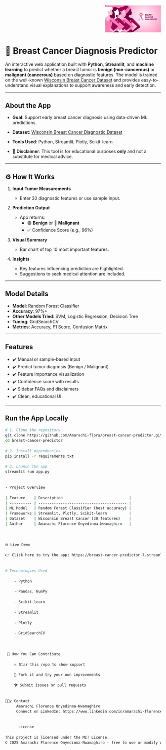 <p align="right">
  <img src="breast_cancer_logo.png" width="180" alt="Breast Cancer Awareness">
</p>

# 🧬 Breast Cancer Diagnosis Predictor

An interactive web application built with **Python**, **Streamlit**, and **machine learning** to predict whether a breast tumor is **benign (non-cancerous)** or **malignant (cancerous)** based on diagnostic features. The model is trained on the well-known [Wisconsin Breast Cancer Dataset](https://www.kaggle.com/datasets/uciml/breast-cancer-wisconsin-data) and provides easy-to-understand visual explanations to support awareness and early detection.

---

##  About the App

-  **Goal**: Support early breast cancer diagnosis using data-driven ML predictions.

-  **Dataset**: [Wisconsin Breast Cancer Diagnostic Dataset](https://www.kaggle.com/datasets/uciml/breast-cancer-wisconsin-data)

-  **Tools Used**: Python, Streamlit, Plotly, Scikit-learn

- 🚫 **Disclaimer**: This tool is for educational purposes **only** and not a substitute for medical advice.

---

## ⚙️ How It Works

1. **Input Tumor Measurements**  
   - Enter 30 diagnostic features or use sample input.

2. **Prediction Output**  
   - App returns:
     - 🟢 **Benign** or 🔴 **Malignant**
     - ✅ Confidence Score (e.g., 96%)

3. **Visual Summary**  
   - Bar chart of top 10 most important features.

4. **Insights**  
   - Key features influencing prediction are highlighted.
   - Suggestions to seek medical attention are included.

---

##  Model Details

- **Model**: Random Forest Classifier  
- **Accuracy**: 97%+  
- **Other Models Tried**: SVM, Logistic Regression, Decision Tree  
- **Tuning**: GridSearchCV  
- **Metrics**: Accuracy, F1 Score, Confusion Matrix

---

##  Features

- ✔️ Manual or sample-based input
- ✔️ Predict tumor diagnosis (Benign / Malignant)
- ✔️ Feature importance visualization
- ✔️ Confidence score with results
- ✔️ Sidebar FAQs and disclaimers
- ✔️ Clean, educational UI

---

##  Run the App Locally
  
```bash
# 1. Clone the repository
git clone https://github.com/Amarachi-flora/breast-cancer-predictor.git
cd breast-cancer-predictor

# 2. Install dependencies
pip install -r requirements.txt

# 3. Launch the app
streamlit run app.py


- Project Overview

| Feature    | Description                              |
| ---------- | ---------------------------------------- |
| ML Model   | Random Forest Classifier (best accuracy) |
| Frameworks | Streamlit, Plotly, Scikit-learn          |
| Dataset    | Wisconsin Breast Cancer (30 features)    |
| Author     | Amarachi Florence Onyedinma-Nwamaghiro   |



🌐 Live Demo

👉 Click here to try the app: https://breast-cancer-predictor-7.streamlit.app/


# Technologies Used

    - Python

    - Pandas, NumPy

    - Scikit-learn

    - Streamlit

    - Plotly

    - GridSearchCV



 🤝 How You Can Contribute

    ⭐ Star this repo to show support

    🍴 Fork it and try your own improvements

    🛠️ Submit issues or pull requests


🙋🏽‍♀️ Contact
     Amarachi Florence Onyedinma-Nwamaghiro
     Connect on LinkedIn: https://www.linkedin.com/in/amarachi-florence/


    - License

This project is licensed under the MIT License.
© 2025 Amarachi Florence Onyedinma-Nwamaghiro — free to use or modify with attribution.
